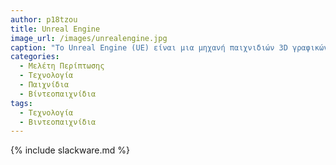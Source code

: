 ```yaml
---
author: p18tzou
title: Unreal Engine
image_url: /images/unrealengine.jpg
caption: "Το Unreal Engine (UE) είναι μια μηχανή παιχνιδιών 3D γραφικών υπολογιστή που αναπτύχθηκε από την Epic Games, η οποία παρουσιάστηκε για πρώτη φορά στο παιχνίδι shooter πρώτου προσώπου Unreal το 1998. Αρχικά αναπτύχθηκε για shooters πρώτου προσώπου PC, από τότε έχει χρησιμοποιηθεί σε διάφορα είδη παιχνιδιών και έχει υιοθετηθεί από άλλες βιομηχανίες, κυρίως από τη βιομηχανία του κινηματογράφου και της τηλεόρασης. Το Unreal Engine είναι γραμμένο σε C++ και διαθέτει υψηλό βαθμό φορητότητας, υποστηρίζοντας ένα ευρύ φάσμα πλατφορμών για επιτραπέζιους υπολογιστές, κινητά, κονσόλα και εικονική πραγματικότητα."  
categories:
  - Μελέτη Περίπτωσης
  - Τεχνολογία
  - Παιχνίδια
  - Βίντεοπαιχνίδια
tags:
  - Τεχνολογία
  - Βιντεοπαιχνίδια
---
```


{% include slackware.md %}
